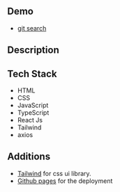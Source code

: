 ## Demo
- [git search](https://git-search-455dy6bgk-priyajitmaitys-projects.vercel.app/)

## Description

## Tech Stack
- HTML
- CSS
- JavaScript
- TypeScript
- React Js
- Tailwind
- axios

## Additions
- [Tailwind](https://tailwindui.com) for css ui library.
- [Github pages](https://github.com) for the deployment
